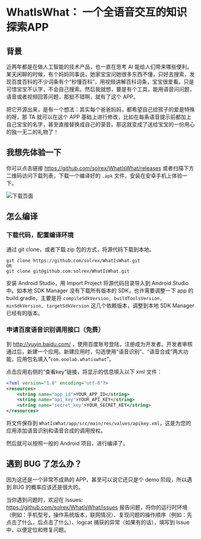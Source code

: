 # WhatIsWhat： 一个全语音交互的知识探索APP

## 背景

近两年都是在做人工智能的技术产品，也一直在思考 AI 能给人们带来哪些便利。某天闲聊的时候，有个妈妈同事说，她家宝宝问她很多东西不懂，只好去搜索，发现百度百科的不少词条有个“秒懂百科”，用视频讲解百科词条，宝宝很爱看。只是可惜宝宝不认字，不会自己搜索。然后我就想，要是有个工具，能用语音问问题，语音或者视频回答问题，那挺不错啊，就有了这个 APP。

把它开源出来，是有一个想法：其实每个爸爸妈妈，都希望自己给孩子的爱是特殊的呀，那 TA 就可以在这个 APP 基础上进行修改，比如在每条语音提示前都加上自己宝宝的名字，甚至直接替换成自己的录音。那这就变成了送给宝宝的一份用心的独一无二的礼物了！

## 我想先体验一下

你可以点击链接 https://github.com/solrex/WhatIsWhat/releases 或者扫描下方二维码访问下载列表，下载一个编译好的 `.apk` 文件，安装在安卓手机上体验一下。

![下载页面](http://chart.apis.google.com/chart?cht=qr&chld=|0&choe=UTF-8&chs=200x200&chl=https%3A%2F%2Fgithub.com%2Fsolrex%2FWhatIsWhat%2Freleases)

## 怎么编译

### 下载代码，配置编译环境

通过 git clone，或者下载 zip 包的方式，将源代码下载到本地。
```
git clone https://github.com/solrex/WhatIsWhat.git
OR
git clone git@github.com:solrex/WhatIsWhat.git
```
安装 Android Studio，用 Import Project 将源代码目录导入到 Android Studio 中。如本地 SDK Manager 没有下载所有版本的 SDK，也许需要调整一下 app 的 build.gradle，主要是将 `compileSdkVersion, buildToolsVersion, minSdkVersion, targetSdkVersion` 这几个依赖版本，调整到本地 SDK Manager 已经有的版本。

### 申请百度语音识别调用接口（免费）

到 http://yuyin.baidu.com/ ，使用百度账号登陆，注册成为开发者。开发者审核通过后，新建一个应用。新建应用时，勾选使用“语音识别”、“语音合成”两大功能，应用包名填入“`com.ooolab.whatiswhat`”。

点击应用右侧的“查看key”链接，将显示的信息填入以下 xml 文件：

``` xml
<?xml version="1.0" encoding="utf-8"?>
<resources>
    <string name="app_id">YOUR_APP_ID</string>
    <string name="api_key">YOUR_API_KEY</string>
    <string name="secret_key">YOUR_SECRET_KEY</string>
</resources>
```
将文件保存到 `WhatIsWhat/app/src/main/res/values/apikey.xml`，这是为您的应用添加语音识别和语音合成的调用授权。

然后就可以按照一般的 Android 项目，进行编译了。

## 遇到 BUG 了怎么办？

因为这还是一个非常不成熟的 APP，甚至可以说它还只是个 demo 阶段，所以遇到 BUG 的概率应该还是很大的。

当你遇到问题时，欢迎在 Issues:  https://github.com/solrex/WhatIsWhat/issues 报告问题，将你的运行时环境（例如：手机型号，操作系统版本，联网情况）、复现问题的操作顺序（例如：先点击了什么，后点击了什么）、logcat 捕获的异常（如果有的话），填写到 Issue 中，以便定位和修复问题。
